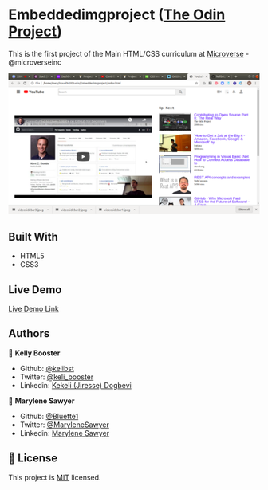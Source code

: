 # Embeddedimgproject ([The Odin Project](https://www.theodinproject.com/courses/html5-and-css3/lessons/))

This is the first project of the Main HTML/CSS curriculum at [Microverse](https:www.microverse.org/) - @microverseinc

![demopage](./img/demopage.png)

## Built With

- HTML5 
- CSS3

## Live Demo

[Live Demo Link](https://raw.githack.com/kelibst/Embeddedimgproject/861eb27e26de34a6abdcdd36ce5c216ccb9479f4/index.html)

## Authors

👤 **Kelly Booster**

- Github: [@kelibst](https://github.com/kelibst)
- Twitter: [@keli_booster](https://twitter.com/keli_booster)
- Linkedin: [Kekeli (Jiresse) Dogbevi
](https://www.linkedin.com/in/kekeli-dogbevi-958272108/)

👤 **Marylene Sawyer**
- Github: [@Bluette1](https://github.com/Bluette1)
- Twitter: [@MaryleneSawyer](https://twitter.com/MaryleneSawyer)
- Linkedin: [Marylene Sawyer](https://www.linkedin.com/in/marylene-sawyer-b4ba1295/)

## 📝 License

This project is [MIT](https://opensource.org/licenses/MIT) licensed.

